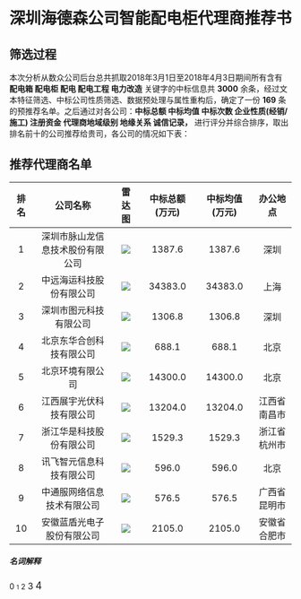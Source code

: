 # 深圳海德森公司智能配电柜代理商推荐书
## 筛选过程
本次分析从数众公司后台总共抓取2018年3月1日至2018年4月3日期间所有含有 **配电箱 配电柜 配电 配电工程 电力改造** 关键字的中标信息共 **3000** 余条，经过文本特征筛选、中标公司性质筛选、数据预处理与属性重构后，确定了一份 **169** 条的预推荐名单。之后通过对各公司：**中标总额 中标均值 中标次数 企业性质(经销/施工) 注册资金 代理商地域级别 地缘关系 诚信记录，** 进行评分并综合排序，取出排名前十的公司推荐给贵司，各公司的情况如下表：

## 推荐代理商名单
|排名|公司名称|雷达图|中标总额(万元)|中标均值(万元)|办公地点|
|:-:|:-:|:-:|:-:|:-:|:-:|
|1|深圳市脉山龙信息技术股份有限公司|![][pic1]|1387.6|1387.6|深圳|
|2|中远海运科技股份有限公司|![][pic2]|34383.0|34383.0|上海|
|3|深圳市图元科技有限公司|![][pic3]|1306.8|1306.8|深圳|
|4|北京东华合创科技有限公司|![][pic4]|688.1|688.1|北京|
|5|北京环境有限公司|![][pic5]|14300.0|14300.0|北京|
|6|江西展宇光伏科技有限公司|![][pic6]|13204.0|13204.0|江西省南昌市|
|7|浙江华是科技股份有限公司|![][pic7]|1529.3|1529.3|浙江省杭州市|
|8|讯飞智元信息科技有限公司|![][pic8]|596.0|596.0|北京|
|9|中通服网络信息技术有限公司|![][pic9]|576.5|576.5|广西省昆明市|
|10|安徽蓝盾光电子股份有限公司|![][pic10]|2105.0|2105.0|安徽省合肥市|

##### 名词解释
0
<font size=1>1</font>
<font size=2>2</font>
<font size=3>3</font>
<font size=4>4</font>

[pic1]:https://github.com/miracle127/jianli/blob/master/综合评分：8.00.png
[pic2]:https://github.com/miracle127/jianli/blob/master/综合评分：7.75.png
[pic3]:https://github.com/miracle127/jianli/blob/master/综合评分：7.63.png
[pic4]:https://github.com/miracle127/jianli/blob/master/综合评分：7.5.png
[pic5]:https://github.com/miracle127/jianli/blob/master/%E7%BB%BC%E5%90%88%E8%AF%84%E5%88%86%EF%BC%9A7.5%20(1).png
[pic6]:https://github.com/miracle127/jianli/blob/master/综合评分：7.44.png
[pic7]:https://github.com/miracle127/jianli/blob/master/%E7%BB%BC%E5%90%88%E8%AF%84%E5%88%86%EF%BC%9A7.44%20(1).png
[pic8]:https://github.com/miracle127/jianli/blob/master/综合评分：7.38.png
[pic9]:https://github.com/miracle127/jianli/blob/master/%E7%BB%BC%E5%90%88%E8%AF%84%E5%88%86%EF%BC%9A7.38%20(1).png
[pic10]:https://github.com/miracle127/jianli/blob/master/综合评分：7.19.png

